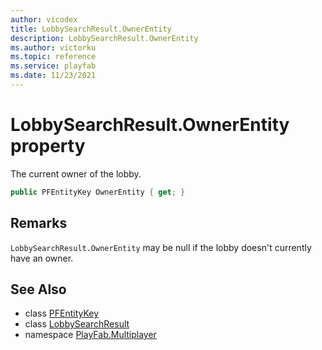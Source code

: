 ```yaml
---
author: vicodex
title: LobbySearchResult.OwnerEntity
description: LobbySearchResult.OwnerEntity
ms.author: victorku
ms.topic: reference
ms.service: playfab
ms.date: 11/23/2021
---
```


# LobbySearchResult.OwnerEntity property

The current owner of the lobby.

```csharp
public PFEntityKey OwnerEntity { get; }
```

## Remarks

`LobbySearchResult.OwnerEntity` may be null if the lobby doesn't currently have an owner.

## See Also

* class [PFEntityKey](../PFEntityKey.md)
* class [LobbySearchResult](../LobbySearchResult.md)
* namespace [PlayFab.Multiplayer](../../PlayFabMultiplayerSDK.md)

